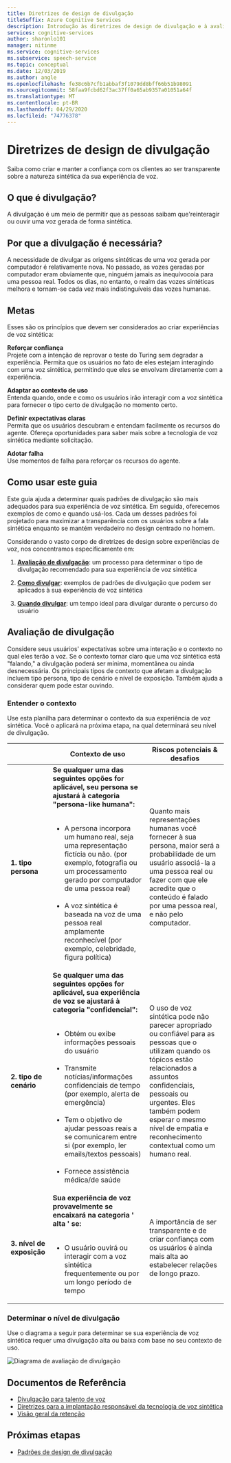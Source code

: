 ```yaml
---
title: Diretrizes de design de divulgação
titleSuffix: Azure Cognitive Services
description: Introdução às diretrizes de design de divulgação e à avaliação do nível de divulgação.
services: cognitive-services
author: sharonlo101
manager: nitinme
ms.service: cognitive-services
ms.subservice: speech-service
ms.topic: conceptual
ms.date: 12/03/2019
ms.author: angle
ms.openlocfilehash: fe38c6b7cfb1abbaf3f1079dd8bff66b51b98091
ms.sourcegitcommit: 58faa9fcbd62f3ac37ff0a65ab9357a01051a64f
ms.translationtype: MT
ms.contentlocale: pt-BR
ms.lasthandoff: 04/29/2020
ms.locfileid: "74776378"
---
```

# <a name="disclosure-design-guidelines"></a>Diretrizes de design de divulgação
Saiba como criar e manter a confiança com os clientes ao ser transparente sobre a natureza sintética da sua experiência de voz.

## <a name="what-is-disclosure"></a>O que é divulgação?

A divulgação é um meio de permitir que as pessoas saibam que&#39;reinteragir ou ouvir uma voz gerada de forma sintética.

## <a name="why-is-disclosure-necessary"></a>Por que a divulgação é necessária?

A necessidade de divulgar as origens sintéticas de uma voz gerada por computador é relativamente nova. No passado, as vozes geradas por computador eram obviamente que, ninguém jamais as inequívocoia para uma pessoa real. Todos os dias, no entanto, o realm das vozes sintéticas melhora e tornam-se cada vez mais indistinguíveis das vozes humanas.

## <a name="goals"></a>Metas
Esses são os princípios que devem ser considerados ao criar experiências de voz sintética:

**Reforçar confiança**
<br>Projete com a intenção de reprovar o teste do Turing sem degradar a experiência. Permita que os usuários no fato de eles estejam interagindo com uma voz sintética, permitindo que eles se envolvam diretamente com a experiência.

**Adaptar ao contexto de uso**
<br>Entenda quando, onde e como os usuários irão interagir com a voz sintética para fornecer o tipo certo de divulgação no momento certo.

**Definir expectativas claras**
<br>Permita que os usuários descubram e entendam facilmente os recursos do agente. Ofereça oportunidades para saber mais sobre a tecnologia de voz sintética mediante solicitação.

**Adotar falha**
<br>Use momentos de falha para reforçar os recursos do agente.

## <a name="how-to-use-this-guide"></a>Como usar este guia

Este guia ajuda a determinar quais padrões de divulgação são mais adequados para sua experiência de voz sintética. Em seguida, oferecemos exemplos de como e quando usá-los. Cada um desses padrões foi projetado para maximizar a transparência com os usuários sobre a fala sintética enquanto se mantém verdadeiro no design centrado no homem.

Considerando o vasto corpo de diretrizes de design sobre experiências de voz, nos concentramos especificamente em:

1. [**Avaliação de divulgação**](#disclosure-assessment): um processo para determinar o tipo de divulgação recomendado para sua experiência de voz sintética

2. [**Como divulgar**](concepts-disclosure-patterns.md): exemplos de padrões de divulgação que podem ser aplicados à sua experiência de voz sintética

3. [**Quando divulgar**](concepts-disclosure-patterns.md#when-to-disclose): um tempo ideal para divulgar durante o percurso do usuário

## <a name="disclosure-assessment"></a>Avaliação de divulgação
Considere seus usuários&#39; expectativas sobre uma interação e o contexto no qual eles terão a voz. Se o contexto tornar claro que uma voz sintética está &quot;falando,&quot; a divulgação poderá ser mínima, momentânea ou ainda desnecessária. Os principais tipos de contexto que afetam a divulgação incluem tipo persona, tipo de cenário e nível de exposição. Também ajuda a considerar quem pode estar ouvindo.

### <a name="understand-context"></a>Entender o contexto

Use esta planilha para determinar o contexto da sua experiência de voz sintética. Você o aplicará na próxima etapa, na qual determinará seu nível de divulgação.

|                                    | Contexto de uso                                                                                                                                                                                                                                                                                                                                                       | Riscos potenciais & desafios                                                                                                                                                                                                                                                                                                                                                                       |
|------------------------------------|-----------------------------------------------------------------------------------------------------------------------------------------------------------------------------------------------------------------------------------------------------------------------------------------------------------------------------------------------------------------------|-----------------------------------------------------------------------------------------------------------------------------------------------------------------------------------------------------------------------------------------------------------------------------------------------------------------------------------------------------------------------------------------------------|
| **1. tipo persona**               | **Se qualquer uma das seguintes opções for aplicável, seu persona se ajustará à categoria "persona-like humana":**<br><br><ul><li> A persona incorpora um humano real, seja uma representação fictícia ou não. (por exemplo, fotografia ou um processamento gerado por computador de uma pessoa real)<br><br><li> A voz sintética é baseada na voz de uma pessoa real amplamente reconhecível (por exemplo, celebridade, figura política) | Quanto mais representações humanas você fornecer à sua persona, maior será a probabilidade de um usuário associá-la a uma pessoa real ou fazer com que ele acredite que o conteúdo é falado por uma pessoa real, e não pelo computador. </ul>                                                                                                                                                                      |
| **2. tipo de cenário**            | **Se qualquer uma das seguintes opções for aplicável, sua experiência de voz se ajustará à categoria "confidencial":**<br><br><ul><li> Obtém ou exibe informações pessoais do usuário <br><br> <li> Transmite notícias/informações confidenciais de tempo (por exemplo, alerta de emergência)<br><br><li> Tem o objetivo de ajudar pessoas reais a se comunicarem entre si (por exemplo, ler emails/textos pessoais)<br><br> <li> Fornece assistência médica/de saúde </ul>            | O uso de voz sintética pode não parecer apropriado ou confiável para as pessoas que o utilizam quando os tópicos estão relacionados a assuntos confidenciais, pessoais ou urgentes. Eles também podem esperar o mesmo nível de empatia e reconhecimento contextual como um humano real. |
| **3. nível de exposição** |**Sua experiência de voz provavelmente se encaixará na categoria ' alta ' se:** <br><br><ul><li>O usuário ouvirá ou interagir com a voz sintética frequentemente ou por um longo período de tempo </ul>                                                                                                                                                                             | A importância de ser transparente e de criar confiança com os usuários é ainda mais alta ao estabelecer relações de longo prazo.                                                                                                                                                                                                                                                                      |

### <a name="determine-disclosure-level"></a>Determinar o nível de divulgação

Use o diagrama a seguir para determinar se sua experiência de voz sintética requer uma divulgação alta ou baixa com base no seu contexto de uso.

  ![Diagrama de avaliação de divulgação](media/responsible-ai/disclosure-guidelines/flowchart.png)

## <a name="reference-docs"></a>Documentos de Referência

* [Divulgação para talento de voz](https://aka.ms/disclosure-voice-talent)
* [Diretrizes para a implantação responsável da tecnologia de voz sintética](concepts-guidelines-responsible-deployment-synthetic.md)
* [Visão geral da retenção](concepts-gating-overview.md)

## <a name="next-steps"></a>Próximas etapas

* [Padrões de design de divulgação](concepts-disclosure-patterns.md)
